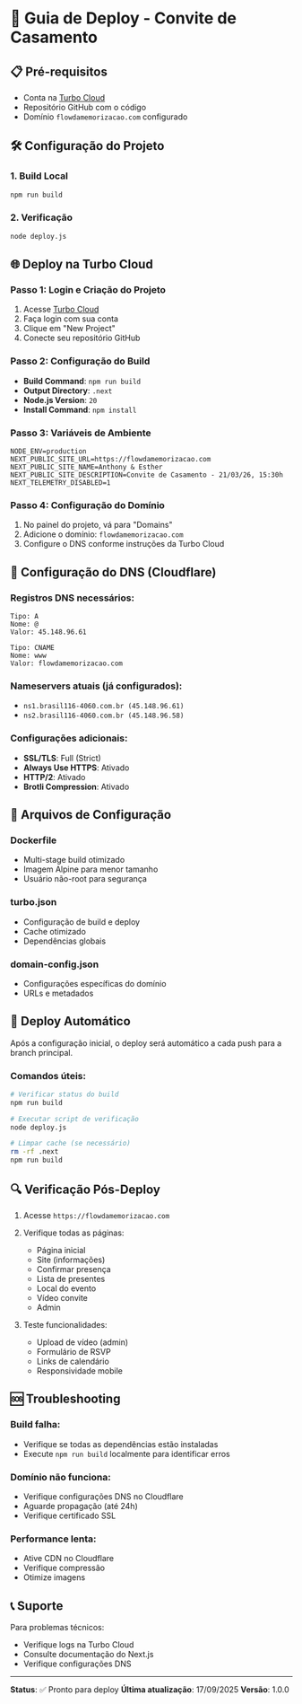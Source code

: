 # 🚀 Guia de Deploy - Convite de Casamento

## 📋 Pré-requisitos

- Conta na [Turbo Cloud](https://turbo.build/cloud)
- Repositório GitHub com o código
- Domínio `flowdamemorizacao.com` configurado

## 🛠️ Configuração do Projeto

### 1. Build Local
```bash
npm run build
```

### 2. Verificação
```bash
node deploy.js
```

## 🌐 Deploy na Turbo Cloud

### Passo 1: Login e Criação do Projeto
1. Acesse [Turbo Cloud](https://turbo.build/cloud)
2. Faça login com sua conta
3. Clique em "New Project"
4. Conecte seu repositório GitHub

### Passo 2: Configuração do Build
- **Build Command**: `npm run build`
- **Output Directory**: `.next`
- **Node.js Version**: `20`
- **Install Command**: `npm install`

### Passo 3: Variáveis de Ambiente
```
NODE_ENV=production
NEXT_PUBLIC_SITE_URL=https://flowdamemorizacao.com
NEXT_PUBLIC_SITE_NAME=Anthony & Esther
NEXT_PUBLIC_SITE_DESCRIPTION=Convite de Casamento - 21/03/26, 15:30h
NEXT_TELEMETRY_DISABLED=1
```

### Passo 4: Configuração do Domínio
1. No painel do projeto, vá para "Domains"
2. Adicione o domínio: `flowdamemorizacao.com`
3. Configure o DNS conforme instruções da Turbo Cloud

## 🔧 Configuração do DNS (Cloudflare)

### Registros DNS necessários:
```
Tipo: A
Nome: @
Valor: 45.148.96.61

Tipo: CNAME
Nome: www
Valor: flowdamemorizacao.com
```

### Nameservers atuais (já configurados):
- `ns1.brasil116-4060.com.br (45.148.96.61)`
- `ns2.brasil116-4060.com.br (45.148.96.58)`

### Configurações adicionais:
- **SSL/TLS**: Full (Strict)
- **Always Use HTTPS**: Ativado
- **HTTP/2**: Ativado
- **Brotli Compression**: Ativado

## 📁 Arquivos de Configuração

### Dockerfile
- Multi-stage build otimizado
- Imagem Alpine para menor tamanho
- Usuário não-root para segurança

### turbo.json
- Configuração de build e deploy
- Cache otimizado
- Dependências globais

### domain-config.json
- Configurações específicas do domínio
- URLs e metadados

## 🚀 Deploy Automático

Após a configuração inicial, o deploy será automático a cada push para a branch principal.

### Comandos úteis:
```bash
# Verificar status do build
npm run build

# Executar script de verificação
node deploy.js

# Limpar cache (se necessário)
rm -rf .next
npm run build
```

## 🔍 Verificação Pós-Deploy

1. Acesse `https://flowdamemorizacao.com`
2. Verifique todas as páginas:
   - Página inicial
   - Site (informações)
   - Confirmar presença
   - Lista de presentes
   - Local do evento
   - Vídeo convite
   - Admin

3. Teste funcionalidades:
   - Upload de vídeo (admin)
   - Formulário de RSVP
   - Links de calendário
   - Responsividade mobile

## 🆘 Troubleshooting

### Build falha:
- Verifique se todas as dependências estão instaladas
- Execute `npm run build` localmente para identificar erros

### Domínio não funciona:
- Verifique configurações DNS no Cloudflare
- Aguarde propagação (até 24h)
- Verifique certificado SSL

### Performance lenta:
- Ative CDN no Cloudflare
- Verifique compressão
- Otimize imagens

## 📞 Suporte

Para problemas técnicos:
- Verifique logs na Turbo Cloud
- Consulte documentação do Next.js
- Verifique configurações DNS

---

**Status**: ✅ Pronto para deploy
**Última atualização**: 17/09/2025
**Versão**: 1.0.0
